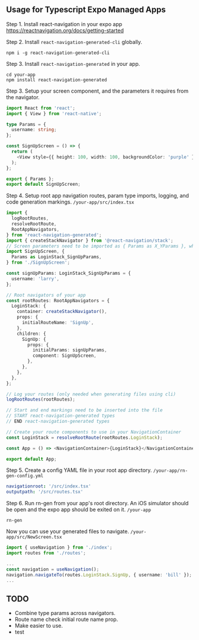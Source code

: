 ## Usage for Typescript Expo Managed Apps

Step 1. Install react-navigation in your expo app https://reactnavigation.org/docs/getting-started

Step 2. Install `react-navigation-generated-cli` globally.

```
npm i -g react-navigation-generated-cli
```

Step 3. Install `react-navigation-generated` in your app.

```
cd your-app
npm install react-navigation-generated
```

Step 3. Setup your screen component, and the parameters it requires from the navigator.

```typescript
import React from 'react';
import { View } from 'react-native';

type Params = {
  username: string;
};

const SignUpScreen = () => {
  return (
    <View style={{ height: 100, width: 100, backgroundColor: 'purple' }} />
  );
};

export { Params };
export default SignUpScreen;
```

Step 4. Setup root app navigation routes, param type imports, logging, and code generation markings.
`/your-app/src/index.tsx`

```typescript
import {
  logRootRoutes,
  resolveRootRoute,
  RootAppNavigators,
} from 'react-navigation-generated';
import { createStackNavigator } from '@react-navigation/stack';
// Screen parameters need to be imported as { Params as X_YParams }, where Y is a route depth below X
import SignUpScreen, {
  Params as LoginStack_SignUpParams,
} from './SignUpScreen';

const signUpParams: LoginStack_SignUpParams = {
  username: 'larry',
};

// Root navigators of your app
const rootRoutes: RootAppNavigators = {
  LoginStack: {
    container: createStackNavigator(),
    props: {
      initialRouteName: 'SignUp',
    },
    children: {
      SignUp: {
        props: {
          initialParams: signUpParams,
          component: SignUpScreen,
        },
      },
    },
  },
};

// Log your routes (only needed when generating files using cli)
logRootRoutes(rootRoutes);

// Start and end markings need to be inserted into the file
// START react-navigation-generated types
// END react-navigation-generated types

// Create your route components to use in your NavigationContainer
const LoginStack = resolveRootRoute(rootRoutes.LoginStack);

const App = () => <NavigationContainer>{LoginStack}</NavigationContainer>;

export default App;
```

Step 5. Create a config YAML file in your root app directory.
`/your-app/rn-gen-config.yml`

```yaml
navigationroot: '/src/index.tsx'
outputpath: '/src/routes.tsx'
```

Step 6. Run rn-gen from your app's root directory. An iOS simulator should be open and the expo app should be exited on it.
`/your-app`

```
rn-gen
```

Now you can use your generated files to navigate.
`/your-app/src/NewScreen.tsx`

```typescript
import { useNavigation } from './index';
import routes from './routes';

...
const navigation = useNavigation();
navigation.navigateTo(routes.LoginStack.SignUp, { username: 'bill' });
...
```

## TODO

- Combine type params across navigators.
- Route name check initial route name prop.
- Make easier to use.
- test
